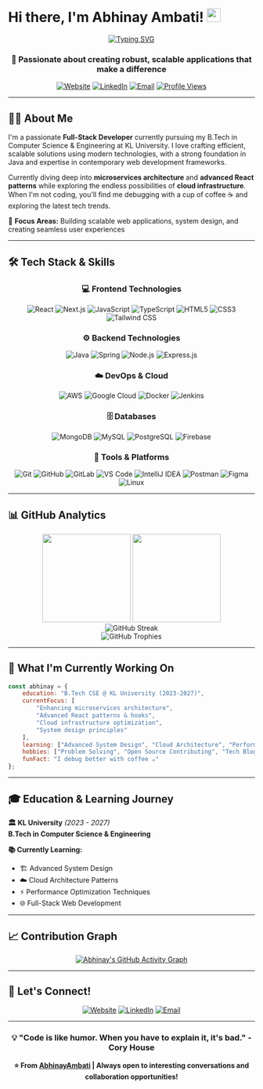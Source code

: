 # Hi there, I'm Abhinay Ambati! <img src="https://media.giphy.com/media/hvRJCLFzcasrR4ia7z/giphy.gif" width="28">

<div align="center">
  
[![Typing SVG](https://readme-typing-svg.herokuapp.com?font=Fira+Code&size=30&duration=3000&pause=1000&color=36BCF7&center=true&vCenter=true&width=600&height=60&lines=Full-Stack+Developer;Java+%26+React+Enthusiast;Building+Scalable+Solutions;Always+Learning+%26+Growing)](https://git.io/typing-svg)

### 🚀 Passionate about creating robust, scalable applications that make a difference

[![Website](https://img.shields.io/badge/Website-abhinayambati.codes-blue?style=flat-square&logo=google-chrome&logoColor=white)](https://abhinayambati.codes)
[![LinkedIn](https://img.shields.io/badge/LinkedIn-Connect-blue?style=flat-square&logo=linkedin&logoColor=white)](https://linkedin.com/in/abhinayambati)
[![Email](https://img.shields.io/badge/Email-Let's%20Talk-red?style=flat-square&logo=gmail&logoColor=white)](mailto:abhinayambati4@email.com)
[![Profile Views](https://komarev.com/ghpvc/?username=AbhinayAmbati&color=blueviolet&style=flat-square&label=Profile+Views)](https://github.com/AbhinayAmbati)

</div>

---

## 🧑‍💻 About Me

I'm a passionate **Full-Stack Developer** currently pursuing my B.Tech in Computer Science & Engineering at KL University. I love crafting efficient, scalable solutions using modern technologies, with a strong foundation in Java and expertise in contemporary web development frameworks. 

Currently diving deep into **microservices architecture** and **advanced React patterns** while exploring the endless possibilities of **cloud infrastructure**. When I'm not coding, you'll find me debugging with a cup of coffee ☕ and exploring the latest tech trends.

🎯 **Focus Areas:** Building scalable web applications, system design, and creating seamless user experiences

---

## 🛠️ Tech Stack & Skills

<div align="center">

### 💻 Frontend Technologies
![React](https://img.shields.io/badge/React-20232A?style=for-the-badge&logo=react&logoColor=61DAFB)
![Next.js](https://img.shields.io/badge/Next.js-000000?style=for-the-badge&logo=next.js&logoColor=white)
![JavaScript](https://img.shields.io/badge/JavaScript-323330?style=for-the-badge&logo=javascript&logoColor=F7DF1E)
![TypeScript](https://img.shields.io/badge/TypeScript-007ACC?style=for-the-badge&logo=typescript&logoColor=white)
![HTML5](https://img.shields.io/badge/HTML5-E34F26?style=for-the-badge&logo=html5&logoColor=white)
![CSS3](https://img.shields.io/badge/CSS3-1572B6?style=for-the-badge&logo=css3&logoColor=white)
![Tailwind CSS](https://img.shields.io/badge/Tailwind_CSS-38B2AC?style=for-the-badge&logo=tailwind-css&logoColor=white)

### ⚙️ Backend Technologies
![Java](https://img.shields.io/badge/Java-ED8B00?style=for-the-badge&logo=openjdk&logoColor=white)
![Spring](https://img.shields.io/badge/Spring-6DB33F?style=for-the-badge&logo=spring&logoColor=white)
![Node.js](https://img.shields.io/badge/Node.js-43853D?style=for-the-badge&logo=node.js&logoColor=white)
![Express.js](https://img.shields.io/badge/Express.js-404D59?style=for-the-badge&logo=express&logoColor=white)

### ☁️ DevOps & Cloud
![AWS](https://img.shields.io/badge/AWS-232F3E?style=for-the-badge&logo=amazon-aws&logoColor=white)
![Google Cloud](https://img.shields.io/badge/Google_Cloud-4285F4?style=for-the-badge&logo=google-cloud&logoColor=white)
![Docker](https://img.shields.io/badge/Docker-2496ED?style=for-the-badge&logo=docker&logoColor=white)
![Jenkins](https://img.shields.io/badge/Jenkins-D24939?style=for-the-badge&logo=jenkins&logoColor=white)

### 🗄️ Databases
![MongoDB](https://img.shields.io/badge/MongoDB-4EA94B?style=for-the-badge&logo=mongodb&logoColor=white)
![MySQL](https://img.shields.io/badge/MySQL-005C84?style=for-the-badge&logo=mysql&logoColor=white)
![PostgreSQL](https://img.shields.io/badge/PostgreSQL-316192?style=for-the-badge&logo=postgresql&logoColor=white)
![Firebase](https://img.shields.io/badge/Firebase-039BE5?style=for-the-badge&logo=Firebase&logoColor=white)

### 🔧 Tools & Platforms
![Git](https://img.shields.io/badge/Git-F05032?style=for-the-badge&logo=git&logoColor=white)
![GitHub](https://img.shields.io/badge/GitHub-100000?style=for-the-badge&logo=github&logoColor=white)
![GitLab](https://img.shields.io/badge/GitLab-330F63?style=for-the-badge&logo=gitlab&logoColor=white)
![VS Code](https://img.shields.io/badge/VS_Code-0078D4?style=for-the-badge&logo=visual%20studio%20code&logoColor=white)
![IntelliJ IDEA](https://img.shields.io/badge/IntelliJ_IDEA-000000.svg?style=for-the-badge&logo=intellij-idea&logoColor=white)
![Postman](https://img.shields.io/badge/Postman-FF6C37?style=for-the-badge&logo=postman&logoColor=white)
![Figma](https://img.shields.io/badge/Figma-F24E1E?style=for-the-badge&logo=figma&logoColor=white)
![Linux](https://img.shields.io/badge/Linux-FCC624?style=for-the-badge&logo=linux&logoColor=black)

</div>

---

## 📊 GitHub Analytics

<div align="center">
  <img height="180em" src="https://github-readme-stats.vercel.app/api?username=AbhinayAmbati&show_icons=true&theme=tokyonight&include_all_commits=true&count_private=true"/>
  <img height="180em" src="https://github-readme-stats.vercel.app/api/top-langs/?username=AbhinayAmbati&layout=compact&langs_count=7&theme=tokyonight"/>
</div>

<div align="center">
  <img src="https://github-readme-streak-stats.herokuapp.com/?user=AbhinayAmbati&theme=tokyonight" alt="GitHub Streak" />
</div>

<div align="center">
  <img src="https://github-profile-trophy.vercel.app/?username=AbhinayAmbati&theme=tokyonight&row=1&column=6" alt="GitHub Trophies" />
</div>

---

## 🚀 What I'm Currently Working On

```javascript
const abhinay = {
    education: "B.Tech CSE @ KL University (2023-2027)",
    currentFocus: [
        "Enhancing microservices architecture",
        "Advanced React patterns & hooks",
        "Cloud infrastructure optimization",
        "System design principles"
    ],
    learning: ["Advanced System Design", "Cloud Architecture", "Performance Optimization"],
    hobbies: ["Problem Solving", "Open Source Contributing", "Tech Blogging"],
    funFact: "I debug better with coffee ☕"
};
```

---

## 🎓 Education & Learning Journey

**🏛️ KL University** *(2023 - 2027)*  
**B.Tech in Computer Science & Engineering**

**📚 Currently Learning:**
- 🏗️ Advanced System Design
- ☁️ Cloud Architecture Patterns
- ⚡ Performance Optimization Techniques
- 🌐 Full-Stack Web Development

---

## 📈 Contribution Graph

<div align="center">
  
[![Abhinay's GitHub Activity Graph](https://github-readme-activity-graph.vercel.app/graph?username=AbhinayAmbati&theme=tokyo-night&bg_color=1a1b27&color=38bdae&line=70a5fd&point=bf91f3&area=true&hide_border=true)](https://github.com/AbhinayAmbati)

</div>

---

## 🤝 Let's Connect!

<div align="center">

[![Website](https://img.shields.io/badge/🌐_Website-abhinayambati.codes-36BCF7?style=for-the-badge)](https://abhinayambati.codes)
[![LinkedIn](https://img.shields.io/badge/💼_LinkedIn-Abhinay_Ambati-0077B5?style=for-the-badge&logo=linkedin)](https://linkedin.com/in/abhinayambati)
[![Email](https://img.shields.io/badge/📧_Email-abhinayambati4@email.com-D14836?style=for-the-badge&logo=gmail&logoColor=white)](mailto:abhinayambati4@email.com)

</div>

---

<div align="center">
  
### 💡 "Code is like humor. When you have to explain it, it's bad." - Cory House

**⭐ From [AbhinayAmbati](https://github.com/AbhinayAmbati) | Always open to interesting conversations and collaboration opportunities!**

</div>
